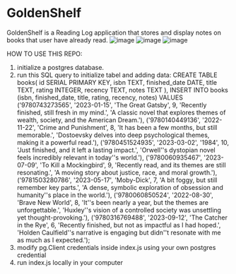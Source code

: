 # GoldenShelf
GoldenShelf is a Reading Log application that stores and display notes on books that user have already read.
![image](https://github.com/user-attachments/assets/d77c478d-338b-4a70-b18b-6d5709eee597)
![image](https://github.com/user-attachments/assets/c4827b86-4222-4ef4-a6ac-2aa943e0562c)
![image](https://github.com/user-attachments/assets/f4bc1c2b-0692-4807-a8ec-4c85f8ec5793)


HOW TO USE THIS REPO:
  1. initialize a postgres database.
  2. run this SQL query to initialize tabel and adding data:
     CREATE TABLE books(
      id SERIAL PRIMARY KEY,
      isbn TEXT,
      finished_date DATE,
      title TEXT,
      rating INTEGER,
      recency TEXT,
      notes TEXT
    ),
     INSERT INTO books (isbn, finished_date, title, rating, recency, notes)
VALUES
('9780743273565', '2023-01-15', 'The Great Gatsby', 9, 'Recently finished, still fresh in my mind.', 'A classic novel that explores themes of wealth, society, and the American Dream.'),
('9780140449136', '2022-11-22', 'Crime and Punishment', 8, 'It has been a few months, but still memorable.', 'Dostoevsky delves into deep psychological themes, making it a powerful read.'),
('9780451524935', '2023-03-02', '1984', 10, 'Just finished, and it left a lasting impact.', 'Orwell''s dystopian novel feels incredibly relevant in today''s world.'),
('9780060935467', '2023-07-09', 'To Kill a Mockingbird', 9, 'Recently read, and its themes are still resonating.', 'A moving story about justice, race, and moral growth.'),
('9781503280786', '2023-05-17', 'Moby-Dick', 7, 'A bit foggy, but still remember key parts.', 'A dense, symbolic exploration of obsession and humanity''s place in the world.'),
('9780060850524', '2022-08-30', 'Brave New World', 8, 'It''s been nearly a year, but the themes are unforgettable.', 'Huxley''s vision of a controlled society was unsettling yet thought-provoking.'),
('9780316769488', '2023-09-12', 'The Catcher in the Rye', 6, 'Recently finished, but not as impactful as I had hoped.', 'Holden Caulfield''s narrative is engaging but didn''t resonate with me as much as I expected.');
  3. modify pg.Client credentials inside index.js using your own postgres credential
  4. run index.js locally in your computer
